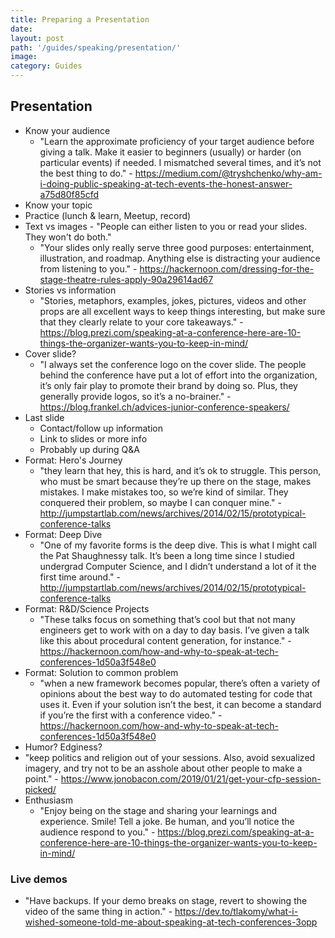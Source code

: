 ```yaml
---
title: Preparing a Presentation
date:
layout: post
path: '/guides/speaking/presentation/'
image:
category: Guides
---
```


## Presentation

- Know your audience
  - "Learn the approximate proficiency of your target audience before giving a talk. Make it easier to beginners (usually) or harder (on particular events) if needed. I mismatched several times, and it’s not the best thing to do." - https://medium.com/@tryshchenko/why-am-i-doing-public-speaking-at-tech-events-the-honest-answer-a75d80f85cfd
- Know your topic
- Practice (lunch & learn, Meetup, record)
- Text vs images - "People can either listen to you or read your slides. They won't do both."
  - "Your slides only really serve three good purposes: entertainment, illustration, and roadmap. Anything else is distracting your audience from listening to you." - https://hackernoon.com/dressing-for-the-stage-theatre-rules-apply-90a29614ad67
- Stories vs information
  - "Stories, metaphors, examples, jokes, pictures, videos and other props are all excellent ways to keep things interesting, but make sure that they clearly relate to your core takeaways." - https://blog.prezi.com/speaking-at-a-conference-here-are-10-things-the-organizer-wants-you-to-keep-in-mind/
- Cover slide?
  - "I always set the conference logo on the cover slide. The people behind the conference have put a lot of effort into the organization, it’s only fair play to promote their brand by doing so. Plus, they generally provide logos, so it’s a no-brainer." - https://blog.frankel.ch/advices-junior-conference-speakers/
- Last slide
  - Contact/follow up information
  - Link to slides or more info
  - Probably up during Q&A
- Format: Hero's Journey
  - "they learn that hey, this is hard, and it’s ok to struggle. This person, who must be smart because they’re up there on the stage, makes mistakes. I make mistakes too, so we’re kind of similar. They conquered their problem, so maybe I can conquer mine." - http://jumpstartlab.com/news/archives/2014/02/15/prototypical-conference-talks
- Format: Deep Dive
  - "One of my favorite forms is the deep dive. This is what I might call the Pat Shaughnessy talk. It’s been a long time since I studied undergrad Computer Science, and I didn’t understand a lot of it the first time around." - http://jumpstartlab.com/news/archives/2014/02/15/prototypical-conference-talks
- Format: R&D/Science Projects
  - "These talks focus on something that’s cool but that not many engineers get to work with on a day to day basis. I’ve given a talk like this about procedural content generation, for instance." - https://hackernoon.com/how-and-why-to-speak-at-tech-conferences-1d50a3f548e0
- Format: Solution to common problem
  - "when a new framework becomes popular, there’s often a variety of opinions about the best way to do automated testing for code that uses it. Even if your solution isn’t the best, it can become a standard if you’re the first with a conference video." - https://hackernoon.com/how-and-why-to-speak-at-tech-conferences-1d50a3f548e0
- Humor? Edginess?
- "keep politics and religion out of your sessions. Also, avoid sexualized imagery, and try not to be an asshole about other people to make a point." - https://www.jonobacon.com/2019/01/21/get-your-cfp-session-picked/
- Enthusiasm
  - "Enjoy being on the stage and sharing your learnings and experience. Smile! Tell a joke. Be human, and you’ll notice the audience respond to you." - https://blog.prezi.com/speaking-at-a-conference-here-are-10-things-the-organizer-wants-you-to-keep-in-mind/

### Live demos

- "Have backups. If your demo breaks on stage, revert to showing the video of the same thing in action." - https://dev.to/tlakomy/what-i-wished-someone-told-me-about-speaking-at-tech-conferences-3opp
